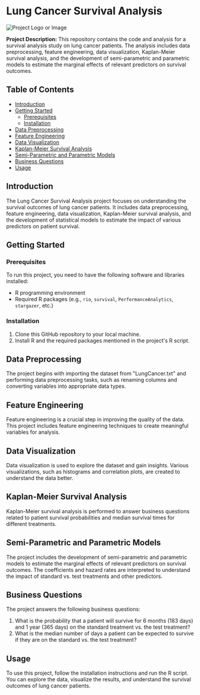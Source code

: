 # Lung Cancer Survival Analysis

![Project Logo or Image](https://thebmj-frontend.bmj.com/_next/image?url=https%3A%2F%2Fbmj.com%2Fsites%2Fdefault%2Ffiles%2Fattachments%2Fresources%2F2011%2F08%2Ffig-1211.jpg&w=400&q=75)

**Project Description:** 
This repository contains the code and analysis for a survival analysis study on lung cancer patients. The analysis includes data preprocessing, feature engineering, data visualization, Kaplan-Meier survival analysis, and the development of semi-parametric and parametric models to estimate the marginal effects of relevant predictors on survival outcomes.

## Table of Contents

- [Introduction](#introduction)
- [Getting Started](#getting-started)
  - [Prerequisites](#prerequisites)
  - [Installation](#installation)
- [Data Preprocessing](#data-preprocessing)
- [Feature Engineering](#feature-engineering)
- [Data Visualization](#data-visualization)
- [Kaplan-Meier Survival Analysis](#kaplan-meier-survival-analysis)
- [Semi-Parametric and Parametric Models](#semi-parametric-and-parametric-models)
- [Business Questions](#business-questions)
- [Usage](#usage)

## Introduction

The Lung Cancer Survival Analysis project focuses on understanding the survival outcomes of lung cancer patients. It includes data preprocessing, feature engineering, data visualization, Kaplan-Meier survival analysis, and the development of statistical models to estimate the impact of various predictors on patient survival.

## Getting Started

### Prerequisites

To run this project, you need to have the following software and libraries installed:

- R programming environment
- Required R packages (e.g., `rio`, `survival`, `PerformanceAnalytics`, `stargazer`, etc.)

### Installation

1. Clone this GitHub repository to your local machine.
2. Install R and the required packages mentioned in the project's R script.

## Data Preprocessing

The project begins with importing the dataset from "LungCancer.txt" and performing data preprocessing tasks, such as renaming columns and converting variables into appropriate data types.

## Feature Engineering

Feature engineering is a crucial step in improving the quality of the data. This project includes feature engineering techniques to create meaningful variables for analysis.

## Data Visualization

Data visualization is used to explore the dataset and gain insights. Various visualizations, such as histograms and correlation plots, are created to understand the data better.

## Kaplan-Meier Survival Analysis

Kaplan-Meier survival analysis is performed to answer business questions related to patient survival probabilities and median survival times for different treatments.

## Semi-Parametric and Parametric Models

The project includes the development of semi-parametric and parametric models to estimate the marginal effects of relevant predictors on survival outcomes. The coefficients and hazard rates are interpreted to understand the impact of standard vs. test treatments and other predictors.

## Business Questions

The project answers the following business questions:
1. What is the probability that a patient will survive for 6 months (183 days) and 1 year (365 days) on the standard treatment vs. the test treatment?
2. What is the median number of days a patient can be expected to survive if they are on the standard vs. the test treatment?

## Usage

To use this project, follow the installation instructions and run the R script. You can explore the data, visualize the results, and understand the survival outcomes of lung cancer patients.



